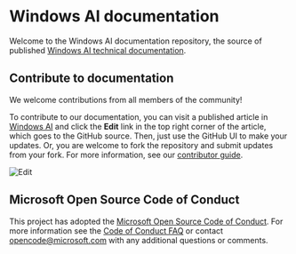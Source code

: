 # Windows AI documentation

Welcome to the Windows AI documentation repository, the source of published [Windows AI technical documentation](/windows/ai).

## Contribute to documentation

We welcome contributions from all members of the community!

To contribute to our documentation, you can visit a published article in [Windows AI](/windows/ai) and click the **Edit** link in the top right corner of the article, which goes to the GitHub source. Then, just use the GitHub UI to make your updates. Or, you are welcome to fork the repository and submit updates from your fork. For more information, see our [contributor guide](/contribute/).

![Edit](docs/images/edit-button.png)

## Microsoft Open Source Code of Conduct

This project has adopted the [Microsoft Open Source Code of Conduct](https://opensource.microsoft.com/codeofconduct/).
For more information see the [Code of Conduct FAQ](https://opensource.microsoft.com/codeofconduct/faq/) or contact [opencode@microsoft.com](mailto:opencode@microsoft.com) with any additional questions or comments.
